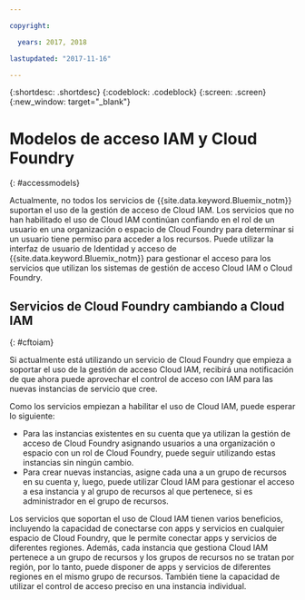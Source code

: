 ```yaml
---

copyright:

  years: 2017, 2018

lastupdated: "2017-11-16"

---
```


{:shortdesc: .shortdesc}
{:codeblock: .codeblock}
{:screen: .screen}
{:new_window: target="_blank"}

# Modelos de acceso IAM y Cloud Foundry
{: #accessmodels}

Actualmente, no todos los servicios de {{site.data.keyword.Bluemix_notm}} suportan el uso de la gestión de acceso de Cloud IAM. Los servicios que no han habilitado el uso de Cloud IAM continúan confiando en el rol de un usuario en una organización o espacio de Cloud Foundry para determinar si un usuario tiene permiso para acceder a los recursos. Puede utilizar la interfaz de usuario de Identidad y acceso de {{site.data.keyword.Bluemix_notm}} para gestionar el acceso para los servicios que utilizan los sistemas de gestión de acceso Cloud IAM o Cloud Foundry.


## Servicios de Cloud Foundry cambiando a Cloud IAM
{: #cftoiam}

Si actualmente está utilizando un servicio de Cloud Foundry que empieza a soportar el uso de la gestión de acceso Cloud IAM, recibirá una notificación de que ahora puede aprovechar el control de acceso con IAM para las nuevas instancias de servicio que cree.

Como los servicios empiezan a habilitar el uso de Cloud IAM, puede esperar lo siguiente:

* Para las instancias existentes en su cuenta que ya utilizan la gestión de acceso de Cloud Foundry asignando usuarios a una organización o espacio con un rol de Cloud Foundry, puede seguir utilizando estas instancias sin ningún cambio.
* Para crear nuevas instancias, asigne cada una a un grupo de recursos en su cuenta y, luego, puede utilizar Cloud IAM para gestionar el acceso a esa instancia y al grupo de recursos al que pertenece, si es administrador en el grupo de recursos.

Los servicios que soportan el uso de Cloud IAM tienen varios beneficios, incluyendo la capacidad de conectarse con apps y servicios en cualquier espacio de Cloud Foundry, que le permite conectar apps y servicios de diferentes regiones. Además, cada instancia que gestiona Cloud IAM pertenece a un grupo de recursos y los grupos de recursos no se tratan por región, por lo tanto, puede disponer de apps y servicios de diferentes regiones en el mismo grupo de recursos. También tiene la capacidad de utilizar el control de acceso preciso en una instancia individual.
